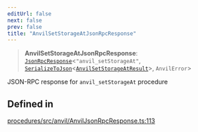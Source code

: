 ```yaml
---
editUrl: false
next: false
prev: false
title: "AnvilSetStorageAtJsonRpcResponse"
---
```


> **AnvilSetStorageAtJsonRpcResponse**: [`JsonRpcResponse`](/reference/tevm/jsonrpc/type-aliases/jsonrpcresponse/)\<`"anvil_setStorageAt"`, [`SerializeToJson`](/reference/tevm/procedures/type-aliases/serializetojson/)\<[`AnvilSetStorageAtResult`](/reference/tevm/actions/type-aliases/anvilsetstorageatresult/)\>, `AnvilError`\>

JSON-RPC response for `anvil_setStorageAt` procedure

## Defined in

[procedures/src/anvil/AnvilJsonRpcResponse.ts:113](https://github.com/evmts/tevm-monorepo/blob/main/packages/procedures/src/anvil/AnvilJsonRpcResponse.ts#L113)
